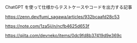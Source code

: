 ChatGPT を使って仕様からテストケースやコードを出力する記事

https://zenn.dev/fumi_sagawa/articles/932bcaafd28c53

https://note.com/1za5ij/n/ncfb4625d653f

https://qiita.com/devneko/items/0dc9fd8b37419d9e369c

